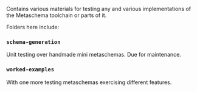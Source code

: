 Contains various materials for testing any and various implementations of the Metaschema toolchain or parts of it.

Folders here include:

### `schema-generation`

Unit testing over handmade mini metaschemas. Due for maintenance.

### `worked-examples`

With one more testing metaschemas exercising different features. 
